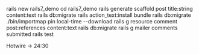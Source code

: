 rails new rails7_demo
cd rails7_demo
rails generate scaffold post title:string content:text
rails db:migrate
rails action_text:install
bundle
rails db:migrate
./bin/importmap pin local-time --download
rails g resource comment post:references content:text
rails db:migrate
rails g mailer comments submitted
rails test

Hotwire → 24:30
